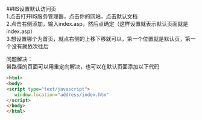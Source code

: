 ##IIS设置默认访问页  
1.点击打开IIS服务管理器，点击你的网站，点击默认文档  
2.点击右侧添加，输入index.asp，然后点确定（这样设置就表示默认页面就是index.asp）  
3.想设置哪个为首页，就点右侧的上移下移就可以，第一个位置就是默认页，第一个没有就依次往后  
  
问题解决：  
带路径的页面可以用重定向解决，也可以在默认页面添加以下代码  
```html  
<html>
<body>
<script type="text/javascript">
   window.location="address/index.htm"
</script>
</body>
</html>
```

